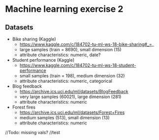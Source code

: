 # Machine learning exercise 2
## Datasets
- Bike sharing (Kaggle)
    - https://www.kaggle.com/c/184702-tu-ml-ws-18-bike-sharing#_=_
    - large samples (train = 8690), small dimension (15)
    - attribute characteristics: numeric, date?
- Student performance (Kaggle)
    - https://www.kaggle.com/c/184702-tu-ml-ws-18-student-performance
    - small samples (train = 198), medium dimension (32)
    - attribute characteristics: numeric, categorical 
- Blog feedback
    - https://archive.ics.uci.edu/ml/datasets/BlogFeedback
    - very large samples (60021), large dimension (281)
    - attribute characteristics: numeric
- Forest fires
    - https://archive.ics.uci.edu/ml/datasets/Forest+Fires
    - medium samples (513), small dimension (13) 
    - attribute characteristics: numeric


//Todo: missing vals?
//test
